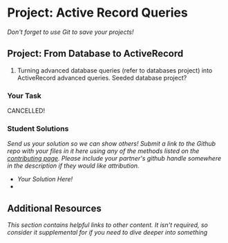 # Project: Active Record Queries
<!-- *Estimated Time: X hrs* -->

*Don't forget to use Git to save your projects!*

## Project: From Database to ActiveRecord

  1. Turning advanced database queries (refer to databases project) into ActiveRecord advanced queries.  Seeded database project?

### Your Task

CANCELLED!

### Student Solutions

*Send us your solution so we can show others! Submit a link to the Github repo with your files in it here using any of the methods listed on the [contributing page](http://github.com/TheOdinProject/curriculum/blob/master/contributing.md).  Please include your partner's github handle somewhere in the description if they would like attribution.*

* *Your Solution Here!*
* 

## Additional Resources

*This section contains helpful links to other content. It isn't required, so consider it supplemental for if you need to dive deeper into something*
